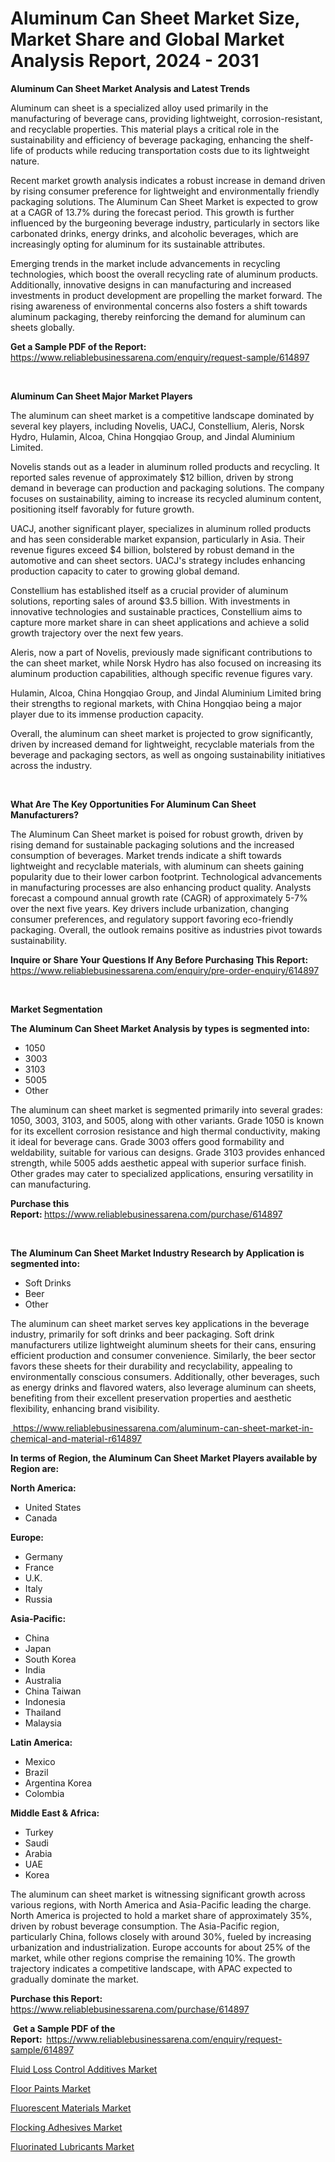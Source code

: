 <p><h1>Aluminum Can Sheet Market Size, Market Share and Global Market Analysis Report, 2024 - 2031</h1></p><p><strong>Aluminum Can Sheet Market Analysis and Latest Trends</strong></p>
<p><p>Aluminum can sheet is a specialized alloy used primarily in the manufacturing of beverage cans, providing lightweight, corrosion-resistant, and recyclable properties. This material plays a critical role in the sustainability and efficiency of beverage packaging, enhancing the shelf-life of products while reducing transportation costs due to its lightweight nature. </p><p>Recent market growth analysis indicates a robust increase in demand driven by rising consumer preference for lightweight and environmentally friendly packaging solutions. The Aluminum Can Sheet Market is expected to grow at a CAGR of 13.7% during the forecast period. This growth is further influenced by the burgeoning beverage industry, particularly in sectors like carbonated drinks, energy drinks, and alcoholic beverages, which are increasingly opting for aluminum for its sustainable attributes. </p><p>Emerging trends in the market include advancements in recycling technologies, which boost the overall recycling rate of aluminum products. Additionally, innovative designs in can manufacturing and increased investments in product development are propelling the market forward. The rising awareness of environmental concerns also fosters a shift towards aluminum packaging, thereby reinforcing the demand for aluminum can sheets globally.</p></p>
<p><strong>Get a Sample PDF of the Report:&nbsp;</strong> <a href="https://www.reliablebusinessarena.com/enquiry/request-sample/614897?utm_campaign=1766&utm_medium=2&utm_source=Github&utm_content=ia&utm_term=11122024&utm_id=aluminum-can-sheet">https://www.reliablebusinessarena.com/enquiry/request-sample/614897</a></p>
<p>&nbsp;</p>
<p><strong>Aluminum Can Sheet Major Market Players</strong></p>
<p><p>The aluminum can sheet market is a competitive landscape dominated by several key players, including Novelis, UACJ, Constellium, Aleris, Norsk Hydro, Hulamin, Alcoa, China Hongqiao Group, and Jindal Aluminium Limited. </p><p>Novelis stands out as a leader in aluminum rolled products and recycling. It reported sales revenue of approximately $12 billion, driven by strong demand in beverage can production and packaging solutions. The company focuses on sustainability, aiming to increase its recycled aluminum content, positioning itself favorably for future growth.</p><p>UACJ, another significant player, specializes in aluminum rolled products and has seen considerable market expansion, particularly in Asia. Their revenue figures exceed $4 billion, bolstered by robust demand in the automotive and can sheet sectors. UACJ's strategy includes enhancing production capacity to cater to growing global demand.</p><p>Constellium has established itself as a crucial provider of aluminum solutions, reporting sales of around $3.5 billion. With investments in innovative technologies and sustainable practices, Constellium aims to capture more market share in can sheet applications and achieve a solid growth trajectory over the next few years.</p><p>Aleris, now a part of Novelis, previously made significant contributions to the can sheet market, while Norsk Hydro has also focused on increasing its aluminum production capabilities, although specific revenue figures vary.</p><p>Hulamin, Alcoa, China Hongqiao Group, and Jindal Aluminium Limited bring their strengths to regional markets, with China Hongqiao being a major player due to its immense production capacity.</p><p>Overall, the aluminum can sheet market is projected to grow significantly, driven by increased demand for lightweight, recyclable materials from the beverage and packaging sectors, as well as ongoing sustainability initiatives across the industry.</p></p>
<p>&nbsp;</p>
<p><strong>What Are The Key Opportunities For Aluminum Can Sheet Manufacturers?</strong></p>
<p><p>The Aluminum Can Sheet market is poised for robust growth, driven by rising demand for sustainable packaging solutions and the increased consumption of beverages. Market trends indicate a shift towards lightweight and recyclable materials, with aluminum can sheets gaining popularity due to their lower carbon footprint. Technological advancements in manufacturing processes are also enhancing product quality. Analysts forecast a compound annual growth rate (CAGR) of approximately 5-7% over the next five years. Key drivers include urbanization, changing consumer preferences, and regulatory support favoring eco-friendly packaging. Overall, the outlook remains positive as industries pivot towards sustainability.</p></p>
<p><strong>Inquire or Share Your Questions If Any Before Purchasing This Report:</strong> <a href="https://www.reliablebusinessarena.com/enquiry/pre-order-enquiry/614897?utm_campaign=1766&utm_medium=2&utm_source=Github&utm_content=ia&utm_term=11122024&utm_id=aluminum-can-sheet">https://www.reliablebusinessarena.com/enquiry/pre-order-enquiry/614897</a></p>
<p>&nbsp;</p>
<p><strong>Market Segmentation</strong></p>
<p><strong>The Aluminum Can Sheet Market Analysis by types is segmented into:</strong></p>
<p><ul><li>1050</li><li>3003</li><li>3103</li><li>5005</li><li>Other</li></ul></p>
<p><p>The aluminum can sheet market is segmented primarily into several grades: 1050, 3003, 3103, and 5005, along with other variants. Grade 1050 is known for its excellent corrosion resistance and high thermal conductivity, making it ideal for beverage cans. Grade 3003 offers good formability and weldability, suitable for various can designs. Grade 3103 provides enhanced strength, while 5005 adds aesthetic appeal with superior surface finish. Other grades may cater to specialized applications, ensuring versatility in can manufacturing.</p></p>
<p><strong>Purchase this Report:&nbsp;</strong><a href="https://www.reliablebusinessarena.com/purchase/614897?utm_campaign=1766&utm_medium=2&utm_source=Github&utm_content=ia&utm_term=11122024&utm_id=aluminum-can-sheet">https://www.reliablebusinessarena.com/purchase/614897</a></p>
<p>&nbsp;</p>
<p><strong>The Aluminum Can Sheet Market Industry Research by Application is segmented into:</strong></p>
<p><ul><li>Soft Drinks</li><li>Beer</li><li>Other</li></ul></p>
<p><p>The aluminum can sheet market serves key applications in the beverage industry, primarily for soft drinks and beer packaging. Soft drink manufacturers utilize lightweight aluminum sheets for their cans, ensuring efficient production and consumer convenience. Similarly, the beer sector favors these sheets for their durability and recyclability, appealing to environmentally conscious consumers. Additionally, other beverages, such as energy drinks and flavored waters, also leverage aluminum can sheets, benefiting from their excellent preservation properties and aesthetic flexibility, enhancing brand visibility.</p></p>
<p><a href="https://www.reliablebusinessarena.com/aluminum-can-sheet-market-in-chemical-and-material-r614897?utm_campaign=1766&utm_medium=2&utm_source=Github&utm_content=ia&utm_term=11122024&utm_id=aluminum-can-sheet">&nbsp;https://www.reliablebusinessarena.com/aluminum-can-sheet-market-in-chemical-and-material-r614897</a></p>
<p><strong>In terms of Region, the Aluminum Can Sheet Market Players available by Region are:</strong></p>
<p>
    <p> <strong> North America: </strong>
        <ul>
            <li>United States</li>
            <li>Canada</li>
        </ul>
        </p> 
    <p> <strong> Europe: </strong>
        <ul>
            <li>Germany</li>
            <li>France</li>
            <li>U.K.</li>
            <li>Italy</li>
            <li>Russia</li>
        </ul>
        </p> 
    <p> <strong> Asia-Pacific: </strong>
        <ul>
            <li>China</li>
            <li>Japan</li>
            <li>South Korea</li>
            <li>India</li>
            <li>Australia</li>
            <li>China Taiwan</li>
            <li>Indonesia</li>
            <li>Thailand</li>
            <li>Malaysia</li>
        </ul>
        </p> 
    <p> <strong> Latin America: </strong>
        <ul>
            <li>Mexico</li>
            <li>Brazil</li>
            <li>Argentina Korea</li>
            <li>Colombia</li>
        </ul>
        </p> 
    <p> <strong> Middle East & Africa: </strong>
        <ul>
            <li>Turkey</li>
            <li>Saudi</li>
            <li>Arabia</li>
            <li>UAE</li>
            <li>Korea</li>
        </ul>
    </p>
    </p>
<p><p>The aluminum can sheet market is witnessing significant growth across various regions, with North America and Asia-Pacific leading the charge. North America is projected to hold a market share of approximately 35%, driven by robust beverage consumption. The Asia-Pacific region, particularly China, follows closely with around 30%, fueled by increasing urbanization and industrialization. Europe accounts for about 25% of the market, while other regions comprise the remaining 10%. The growth trajectory indicates a competitive landscape, with APAC expected to gradually dominate the market.</p></p>
<p><strong>Purchase this Report: </strong><a href="https://www.reliablebusinessarena.com/purchase/614897?utm_campaign=1766&utm_medium=2&utm_source=Github&utm_content=ia&utm_term=11122024&utm_id=aluminum-can-sheet">https://www.reliablebusinessarena.com/purchase/614897</a></p>
<p>&nbsp;<strong>Get a Sample PDF of the Report:&nbsp;&nbsp;</strong><a href="https://www.reliablebusinessarena.com/enquiry/request-sample/614897?utm_campaign=1766&utm_medium=2&utm_source=Github&utm_content=ia&utm_term=11122024&utm_id=aluminum-can-sheet">https://www.reliablebusinessarena.com/enquiry/request-sample/614897</a></p>
<p><strong></strong></p>
<p><p><a href="https://www.linkedin.com/pulse/frameworks-advancements-fluid-loss-control-additives-market-0gmnc?utm_campaign=1766&utm_medium=2&utm_source=Github&utm_content=ia&utm_term=11122024&utm_id=aluminum-can-sheet">Fluid Loss Control Additives Market</a></p><p><a href="https://www.linkedin.com/pulse/floor-paints-market-segmentation-applications-types-growth-vahfc?utm_campaign=1766&utm_medium=2&utm_source=Github&utm_content=ia&utm_term=11122024&utm_id=aluminum-can-sheet">Floor Paints Market</a></p><p><a href="https://www.linkedin.com/pulse/fluorescent-materials-market-surge-51-cagr-growth-2031-sales-zbjic?utm_campaign=1766&utm_medium=2&utm_source=Github&utm_content=ia&utm_term=11122024&utm_id=aluminum-can-sheet">Fluorescent Materials Market</a></p><p><a href="https://www.linkedin.com/pulse/future-growth-flocking-adhesives-market-88-cagr-2024-2031-focusing-9c3tc?utm_campaign=1766&utm_medium=2&utm_source=Github&utm_content=ia&utm_term=11122024&utm_id=aluminum-can-sheet">Flocking Adhesives Market</a></p><p><a href="https://www.linkedin.com/pulse/market-drivers-projections-fluorinated-lubricants-2024-snslc?utm_campaign=1766&utm_medium=2&utm_source=Github&utm_content=ia&utm_term=11122024&utm_id=aluminum-can-sheet">Fluorinated Lubricants Market</a></p></p>